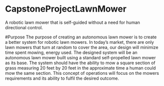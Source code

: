 # CapstoneProjectLawnMower
A robotic lawn mower that is self-guided without a need for human directional control.

#Purpose
The purpose of creating an autonomous lawn mower is to create a better system for robotic lawn mowers. In today’s market, there are only lawn mowers that turn at random to cover the area, our design will minimize time spent mowing, energy used. The designed system will be an autonomous lawn mower built using a standard self-propelled lawn mower as its base. The system should have the ability to mow a square section of grass measuring 20 feet by 20 feet in the approximate time a human could mow the same section.
This concept of operations will focus on the mowers requirements and its ability to fulfil the desired outcome.
